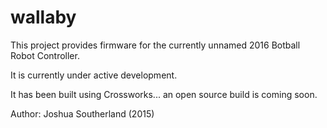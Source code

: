 wallaby
=======

This project provides firmware for the currently unnamed 2016 Botball Robot Controller.

It is currently under active development. 

It has been built using Crossworks... an open source build is coming soon.


Author: Joshua Southerland (2015)
